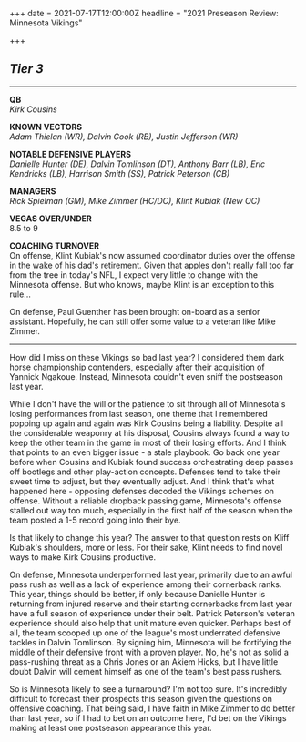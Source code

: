 +++
date = 2021-07-17T12:00:00Z
headline = "2021 Preseason Review: Minnesota Vikings"

+++
## **_Tier 3_**

***

**QB**  
_Kirk Cousins_

**KNOWN VECTORS**  
_Adam Thielan (WR), Dalvin Cook (RB), Justin Jefferson (WR)_

**NOTABLE DEFENSIVE PLAYERS**  
_Danielle Hunter (DE), Dalvin Tomlinson (DT), Anthony Barr (LB), Eric Kendricks (LB), Harrison Smith (SS), Patrick Peterson (CB)_

**MANAGERS**  
_Rick Spielman (GM), Mike Zimmer (HC/DC), Klint Kubiak (New OC)_

**VEGAS OVER/UNDER**  
8\.5 to 9

**COACHING TURNOVER**  
On offense, Klint Kubiak's now assumed coordinator duties over the offense in the wake of his dad's retirement. Given that apples don't really fall too far from the tree in today's NFL, I expect very little to change with the Minnesota offense. But who knows, maybe Klint is an exception to this rule...

On defense, Paul Guenther has been brought on-board as a senior assistant. Hopefully, he can still offer some value to a veteran like Mike Zimmer.

***

How did I miss on these Vikings so bad last year? I considered them dark horse championship contenders, especially after their acquisition of Yannick Ngakoue. Instead, Minnesota couldn't even sniff the postseason last year.

While I don't have the will or the patience to sit through all of Minnesota's losing performances from last season, one theme that I remembered popping up again and again was Kirk Cousins being a liability. Despite all the considerable weaponry at his disposal, Cousins always found a way to keep the other team in the game in most of their losing efforts. And I think that points to an even bigger issue - a stale playbook. Go back one year before when Cousins and Kubiak found success orchestrating deep passes off bootlegs and other play-action concepts. Defenses tend to take their sweet time to adjust, but they eventually adjust. And I think that's what happened here - opposing defenses decoded the Vikings schemes on offense. Without a reliable dropback passing game, Minnesota's offense stalled out way too much, especially in the first half of the season when the team posted a 1-5 record going into their bye.

Is that likely to change this year? The answer to that question rests on Kliff Kubiak's shoulders, more or less. For their sake, Klint needs to find novel ways to make Kirk Cousins productive.

On defense, Minnesota underperformed last year, primarily due to an awful pass rush as well as a lack of experience among their cornerback ranks. This year, things should be better, if only because Danielle Hunter is returning from injured reserve and their starting cornerbacks from last year have a full season of experience under their belt. Patrick Peterson's veteran experience should also help that unit mature even quicker. Perhaps best of all, the team scooped up one of the league's most underrated defensive tackles in Dalvin Tomlinson. By signing him, Minnesota will be fortifying the middle of their defensive front with a proven player. No, he's not as solid a pass-rushing threat as a Chris Jones or an Akiem Hicks, but I have little doubt Dalvin will cement himself as one of the team's best pass rushers.

So is Minnesota likely to see a turnaround? I'm not too sure. It's incredibly difficult to forecast their prospects this season given the questions on offensive coaching. That being said, I have faith in Mike Zimmer to do better than last year, so if I had to bet on an outcome here, I'd bet on the Vikings making at least one postseason appearance this year.